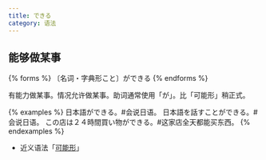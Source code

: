 ```yaml
---
title: できる
category: 语法
---
```


## 能够做某事

{% forms %}
〔名词・字典形こと〕ができる
{% endforms %}

有能力做某事。情况允许做某事。助词通常使用「が」。比「可能形」稍正式。

{% examples %}
日本語ができる。#会说日语。
日本語を話すことができる。#会说日语。
この店は２４時間買い物ができる。#这家店全天都能买东西。
{% endexamples %}

- 近义语法「[可能形](../kenengxing)」
